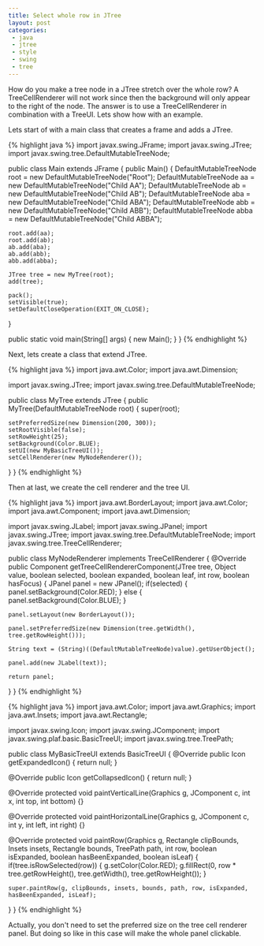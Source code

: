 ```yaml
---
title: Select whole row in JTree
layout: post
categories:
 - java
 - jtree
 - style
 - swing
 - tree
---
```


How do you make a tree node in a JTree stretch over the whole row? A
TreeCellRenderer will not work since then the background will only
appear to the right of the node. The answer is to use a
TreeCellRenderer in combination with a TreeUI. Lets show how with an
example.

Lets start of with a main class that creates a frame and adds a JTree.

{% highlight java %}
import javax.swing.JFrame;
import javax.swing.JTree;
import javax.swing.tree.DefaultMutableTreeNode;


public class Main extends JFrame
{
  public Main()
  {
    DefaultMutableTreeNode root = new DefaultMutableTreeNode("Root");
    DefaultMutableTreeNode aa = new DefaultMutableTreeNode("Child AA");
    DefaultMutableTreeNode ab = new DefaultMutableTreeNode("Child AB");
    DefaultMutableTreeNode aba = new DefaultMutableTreeNode("Child ABA");
    DefaultMutableTreeNode abb = new DefaultMutableTreeNode("Child ABB");
    DefaultMutableTreeNode abba = new DefaultMutableTreeNode("Child ABBA");

    root.add(aa);
    root.add(ab);
    ab.add(aba);
    ab.add(abb);
    abb.add(abba);

    JTree tree = new MyTree(root);
    add(tree);

    pack();
    setVisible(true);
    setDefaultCloseOperation(EXIT_ON_CLOSE);
  }

  public static void main(String[] args)
  {
    new Main();
  }
}
{% endhighlight %}

Next, lets create a class that extend JTree.

{% highlight java %}
import java.awt.Color;
import java.awt.Dimension;

import javax.swing.JTree;
import javax.swing.tree.DefaultMutableTreeNode;


public class MyTree extends JTree
{
  public MyTree(DefaultMutableTreeNode root)
  {
    super(root);

    setPreferredSize(new Dimension(200, 300));
    setRootVisible(false);
    setRowHeight(25);
    setBackground(Color.BLUE);
    setUI(new MyBasicTreeUI());
    setCellRenderer(new MyNodeRenderer());
  }
}
{% endhighlight %}

Then at last, we create the cell renderer and the tree UI.

{% highlight java %}
import java.awt.BorderLayout;
import java.awt.Color;
import java.awt.Component;
import java.awt.Dimension;

import javax.swing.JLabel;
import javax.swing.JPanel;
import javax.swing.JTree;
import javax.swing.tree.DefaultMutableTreeNode;
import javax.swing.tree.TreeCellRenderer;


public class MyNodeRenderer implements TreeCellRenderer
{
  @Override
  public Component getTreeCellRendererComponent(JTree tree, Object value, boolean selected, boolean expanded, boolean leaf, int row, boolean hasFocus)
  {
    JPanel panel = new JPanel();
    if(selected)
    {
      panel.setBackground(Color.RED);
    }
    else
    {
      panel.setBackground(Color.BLUE);
    }

    panel.setLayout(new BorderLayout());

    panel.setPreferredSize(new Dimension(tree.getWidth(), tree.getRowHeight()));

    String text = (String)((DefaultMutableTreeNode)value).getUserObject();

    panel.add(new JLabel(text));

    return panel;
  }
}
{% endhighlight %}

{% highlight java %}
import java.awt.Color;
import java.awt.Graphics;
import java.awt.Insets;
import java.awt.Rectangle;

import javax.swing.Icon;
import javax.swing.JComponent;
import javax.swing.plaf.basic.BasicTreeUI;
import javax.swing.tree.TreePath;


public class MyBasicTreeUI extends BasicTreeUI
{
  @Override
  public Icon getExpandedIcon()
  {
    return null;
  }

  @Override
  public Icon getCollapsedIcon()
  {
    return null;
  }

  @Override
  protected void paintVerticalLine(Graphics g, JComponent c, int x, int top, int bottom)
  {}

  @Override
  protected void paintHorizontalLine(Graphics g, JComponent c, int y, int left, int right)
  {}

  @Override
  protected void paintRow(Graphics g, Rectangle clipBounds, Insets insets, Rectangle bounds, TreePath path, int row, boolean isExpanded, boolean hasBeenExpanded, boolean isLeaf)
  {
    if(tree.isRowSelected(row))
    {
      g.setColor(Color.RED);
      g.fillRect(0, row * tree.getRowHeight(), tree.getWidth(), tree.getRowHeight());
    }

    super.paintRow(g, clipBounds, insets, bounds, path, row, isExpanded, hasBeenExpanded, isLeaf);
  }
}
{% endhighlight %}

Actually, you don't need to set the preferred size on the tree cell
renderer panel. But doing so like in this case will make the whole
panel clickable.
